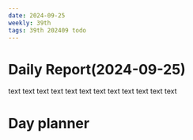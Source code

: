 ```yaml
---
date: 2024-09-25
weekly: 39th
tags: 39th 202409 todo
---
```

# Daily Report(2024-09-25)
text text text text text text text text text text text text
# Day planner
